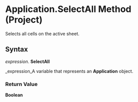 
# Application.SelectAll Method (Project)

Selects all cells on the active sheet.


## Syntax

 _expression_. **SelectAll**

 _expression_A variable that represents an  **Application** object.


### Return Value

 **Boolean**

